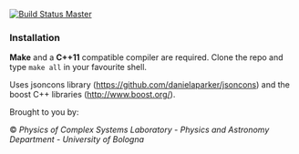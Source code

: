 [![Build Status Master](https://travis-ci.org/physycom/histograms.png?branch=master)](https://travis-ci.org/physycom/histograms "master")


### Installation
**Make** and a **C++11** compatible compiler are required. Clone the repo and type ``make all`` in your favourite shell.

Uses jsoncons library (https://github.com/danielaparker/jsoncons) and the boost C++ libraries (http://www.boost.org/).

Brought to you by:

&copy; _Physics of Complex Systems Laboratory - Physics and Astronomy Department - University of Bologna_
